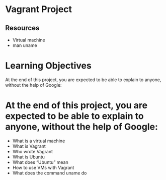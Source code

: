 # Vagrant Project
## Resources
* Virtual machine
* man uname
# Learning Objectives
At the end of this project, you are expected to be able to explain to anyone, without the help of Google:
# At the end of this project, you are expected to be able to explain to anyone, without the help of Google:
- What is a virtual machine
- What is Vagrant
- Who wrote Vagrant
- What is Ubuntu
- What does “Ubuntu” mean
- How to use VMs with Vagrant
- What does the command uname do
